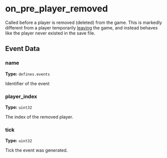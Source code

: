 # on_pre_player_removed

Called before a player is removed (deleted) from the game. This is markedly different from a player temporarily [leaving](runtime:on_player_left_game) the game, and instead behaves like the player never existed in the save file.

## Event Data

### name

**Type:** `defines.events`

Identifier of the event

### player_index

**Type:** `uint32`

The index of the removed player.

### tick

**Type:** `uint32`

Tick the event was generated.

